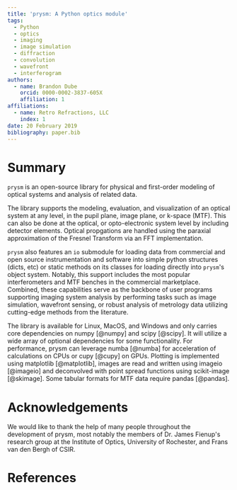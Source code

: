 ```yaml
---
title: 'prysm: A Python optics module'
tags:
  - Python
  - optics
  - imaging
  - image simulation
  - diffraction
  - convolution
  - wavefront
  - interferogram
authors:
  - name: Brandon Dube
    orcid: 0000-0002-3837-605X
    affiliation: 1
affiliations:
  - name: Retro Refractions, LLC
    index: 1
date: 20 February 2019
bibliography: paper.bib
---
```


# Summary

``prysm`` is an open-source library for physical and first-order modeling of optical systems and analysis of related data.

The library supports the modeling, evaluation, and visualization of an optical system at any level, in the pupil plane, image plane, or k-space (MTF).  This can also be done at the optical, or opto-electronic system level by including detector elements.  Optical propgations are handled using the paraxial approximation of the Fresnel Transform via an FFT implementation.

`prysm` also features an `io` submodule for loading data from commercial and open source instrumentation and software into simple python structures (dicts, etc) or static methods on its classes for loading directly into `prysm`'s object system.  Notably, this support includes the most popular interferometers and MTF benches in the commercial marketplace.  Combined, these capabilities serve as the backbone of user programs supporting imaging system analysis by performing tasks such as image simulation, wavefront sensing, or robust analysis of metrology data utilizing cutting-edge methods from the literature.

The library is available for Linux, MacOS, and Windows and only carries core dependencies on numpy [@numpy] and scipy [@scipy].  It will utilize a wide array of optional dependencies for some functionality.  For performance, prysm can leverage numba [@numba] for acceleration of calculations on CPUs or cupy [@cupy] on GPUs.  Plotting is implemented using matplotlib [@matplotlib], images are read and written using imageio [@imageio] and deconvolved with point spread functions using scikit-image [@skimage].  Some tabular formats for MTF data require pandas [@pandas].

# Acknowledgements

We would like to thank the help of many people throughout the development of prysm, most notably the members of Dr. James Fienup's research group at the Institute of Optics, University of Rochester, and Frans van den Bergh of CSIR.

# References
